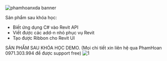 ![phamhoanxda banner](https://res.cloudinary.com/i-h-c-x-y-d-ng/image/upload/v1612759846/Others/1_q3aquy.png)

Sản phẩm sau khóa học:
- Biết ứng dụng C# vào Revit API
- Viết được các add-n nhỏ phục vụ Revit
- Tạo được Ribbon cho Revit UI

SẢN PHẨM SAU KHÓA HỌC DEMO.
(Mọi chi tiết xin liên hệ qua PhamHoan 0971.303.994 để được support free)
![1](https://user-images.githubusercontent.com/68221210/109626046-a0d90f00-7b72-11eb-93cb-3ea598d3c5fe.jpg)
